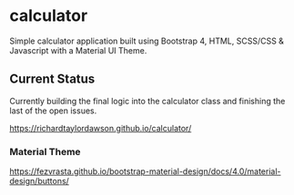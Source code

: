 # calculator
Simple calculator application built using Bootstrap 4, HTML, SCSS/CSS &amp; Javascript with a Material UI Theme.

## Current Status
Currently building the final logic into the calculator class and finishing the last of the open issues.

https://richardtaylordawson.github.io/calculator/

### Material Theme
https://fezvrasta.github.io/bootstrap-material-design/docs/4.0/material-design/buttons/
